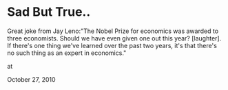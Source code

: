 # Sad But True..
Great joke from Jay Leno:"The Nobel Prize for economics was awarded to three economists. Should we have even given one out this year? [laughter]. If there's one thing we've learned over the past two years, it's that there's no such thing as an expert in economics."







at

October 27, 2010















